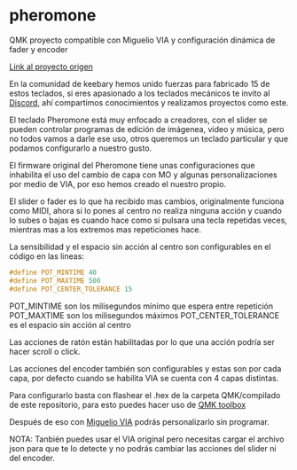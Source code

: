 # pheromone
QMK proyecto compatible con Miguelio VIA y configuración dinámica de fader y encoder

[Link al proyecto origen](https://github.com/luantty2/pheromone_keyboard)

En la comunidad de keebary hemos unido fuerzas para fabricado 15 de estos teclados, si eres apasionado a los teclados mecánicos te invito al [Discord](https://discord.gg/d9GmPy8), ahí compartimos conocimientos y realizamos proyectos como este.

El teclado Pheromone está muy enfocado a creadores, con el slider se pueden controlar programas de edición de imágenea, video y música, pero no todos vamos a darle ese uso, otros queremos un teclado particular y que podamos configurarlo a nuestro gusto.

El firmware original del Pheromone tiene unas configuraciones que inhabilita el uso del cambio de capa con MO y algunas personalizaciones por medio de VIA, por eso hemos creado el nuestro propio.

El slider o fader es lo que ha recibido mas cambios, originalmente funciona como MIDI, ahora si lo pones al centro no realiza ninguna acción y cuando lo subes o bajas es cuando hace como si pulsara una tecla repetidas veces, mientras mas a los extremos mas repeticiones hace.

La sensibilidad y el espacio sin acción al centro son configurables en el código en las lineas:

```c
#define POT_MINTIME 40
#define POT_MAXTIME 500
#define POT_CENTER_TOLERANCE 15
```

POT_MINTIME son los milisegundos mínimo que espera entre repetición
POT_MAXTIME son los milisegundos máximos
POT_CENTER_TOLERANCE es el espacio sin acción al centro

Las acciones de ratón están habilitadas por lo que una acción podría ser hacer scroll o click.

Las acciones del encoder también son configurables y estas son por cada capa, por defecto cuando se habilita VIA se cuenta con 4 capas distintas.

Para configurarlo basta con flashear el .hex de la carpeta QMK/compilado de este repositorio, para esto puedes hacer uso de [QMK toolbox](https://github.com/qmk/qmk_toolbox/releases)

Después de eso con [Miguelio VIA](https://github.com/ci-bus/Miguelio-VIA-Keyboards/releases) podrás personalizarlo sin programar.

NOTA: Tanbién puedes usar el VIA original pero necesitas cargar el archivo json para que te lo detecte y no podrás cambiar las acciones del slider ni del encoder.
